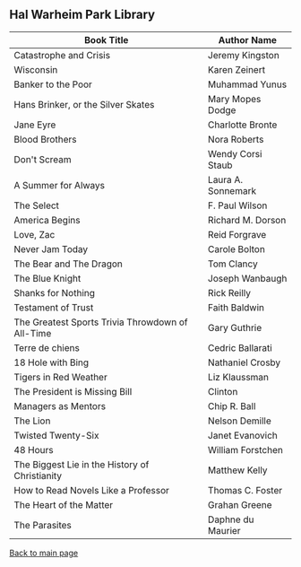 ## Hal Warheim Park Library
|Book Title |Author Name|
|--- |--- |
|Catastrophe and Crisis|	Jeremy Kingston|
|Wisconsin|	Karen Zeinert|
|Banker to the Poor|	Muhammad Yunus|
|Hans Brinker, or the Silver Skates|	Mary Mopes Dodge|
|Jane Eyre|	Charlotte Bronte|
|Blood Brothers|	Nora Roberts|
|Don't Scream	|Wendy Corsi Staub|
|A Summer for Always|	Laura A. Sonnemark|
|The Select	|F. Paul Wilson|
|America Begins	|Richard M. Dorson|
|Love, Zac|	Reid Forgrave|
|Never Jam Today|	Carole Bolton|
|The Bear and The Dragon|	Tom Clancy|
|The Blue Knight|	Joseph Wanbaugh|
|Shanks for Nothing|	Rick Reilly|
|Testament of Trust|	Faith Baldwin |
|The Greatest Sports Trivia Throwdown of All-Time|	Gary Guthrie|
|Terre de chiens|	Cedric Ballarati|
|18 Hole with Bing|	Nathaniel Crosby|
|Tigers in Red Weather|	Liz Klaussman|
|The President is Missing	Bill| Clinton|
|Managers as Mentors|	Chip R. Ball|
|The Lion|	Nelson Demille|
|Twisted Twenty-Six|	Janet Evanovich|
|48 Hours|	William Forstchen|
|The Biggest Lie in the History of Christianity|	Matthew Kelly|
|How to Read Novels Like a Professor|	Thomas C. Foster|
|The Heart of the Matter|	Grahan Greene|
|The Parasites |	Daphne du Maurier|

[Back to main page](index.md)
